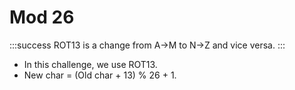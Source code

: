 # Mod 26
:::success
ROT13 is a change from A->M to N->Z and vice versa.
:::
- In this challenge, we use ROT13.
- New char = (Old char + 13) % 26 + 1.